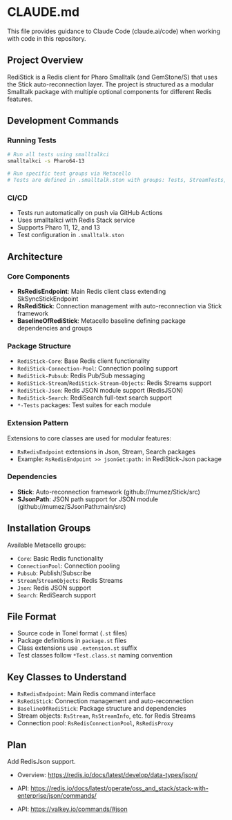 # CLAUDE.md

This file provides guidance to Claude Code (claude.ai/code) when working with code in this repository.

## Project Overview

RediStick is a Redis client for Pharo Smalltalk (and GemStone/S) that uses the Stick auto-reconnection layer. The project is structured as a modular Smalltalk package with multiple optional components for different Redis features.

## Development Commands

### Running Tests
```bash
# Run all tests using smalltalkci
smalltalkci -s Pharo64-13

# Run specific test groups via Metacello
# Tests are defined in .smalltalk.ston with groups: Tests, StreamTests, StreamObjectsTests, SearchTests
```

### CI/CD
- Tests run automatically on push via GitHub Actions
- Uses smalltalkci with Redis Stack service
- Supports Pharo 11, 12, and 13
- Test configuration in `.smalltalk.ston`

## Architecture

### Core Components
- **RsRedisEndpoint**: Main Redis client class extending SkSyncStickEndpoint
- **RsRediStick**: Connection management with auto-reconnection via Stick framework
- **BaselineOfRediStick**: Metacello baseline defining package dependencies and groups

### Package Structure
- `RediStick-Core`: Base Redis client functionality
- `RediStick-Connection-Pool`: Connection pooling support
- `RediStick-Pubsub`: Redis Pub/Sub messaging
- `RediStick-Stream`/`RediStick-Stream-Objects`: Redis Streams support
- `RediStick-Json`: Redis JSON module support (RedisJSON)
- `RediStick-Search`: RediSearch full-text search support
- `*-Tests` packages: Test suites for each module

### Extension Pattern
Extensions to core classes are used for modular features:
- `RsRedisEndpoint` extensions in Json, Stream, Search packages
- Example: `RsRedisEndpoint >> jsonGet:path:` in RediStick-Json package

### Dependencies
- **Stick**: Auto-reconnection framework (github://mumez/Stick/src)
- **SJsonPath**: JSON path support for JSON module (github://mumez/SJsonPath:main/src)

## Installation Groups
Available Metacello groups:
- `Core`: Basic Redis functionality
- `ConnectionPool`: Connection pooling
- `Pubsub`: Publish/Subscribe
- `Stream`/`StreamObjects`: Redis Streams
- `Json`: Redis JSON support
- `Search`: RediSearch support

## File Format
- Source code in Tonel format (`.st` files)
- Package definitions in `package.st` files
- Class extensions use `.extension.st` suffix
- Test classes follow `*Test.class.st` naming convention

## Key Classes to Understand
- `RsRedisEndpoint`: Main Redis command interface
- `RsRediStick`: Connection management and auto-reconnection
- `BaselineOfRediStick`: Package structure and dependencies
- Stream objects: `RsStream`, `RsStreamInfo`, etc. for Redis Streams
- Connection pool: `RsRedisConnectionPool`, `RsRedisProxy`

## Plan
Add RedisJson support.
- Overview:
https://redis.io/docs/latest/develop/data-types/json/

- API:
https://redis.io/docs/latest/operate/oss_and_stack/stack-with-enterprise/json/commands/

- API:
https://valkey.io/commands/#json

